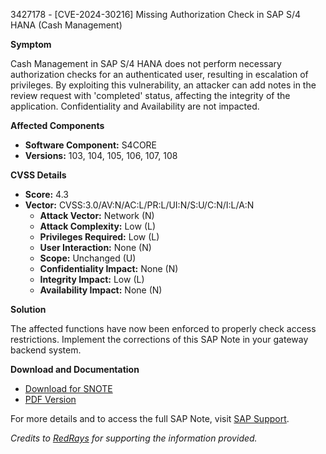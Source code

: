 3427178 - [CVE-2024-30216] Missing Authorization Check in SAP S/4 HANA (Cash Management)

**Symptom**

Cash Management in SAP S/4 HANA does not perform necessary authorization checks for an authenticated user, resulting in escalation of privileges. By exploiting this vulnerability, an attacker can add notes in the review request with 'completed' status, affecting the integrity of the application. Confidentiality and Availability are not impacted.

**Affected Components**

- **Software Component:** S4CORE
- **Versions:** 103, 104, 105, 106, 107, 108

**CVSS Details**

- **Score:** 4.3
- **Vector:** CVSS:3.0/AV:N/AC:L/PR:L/UI:N/S:U/C:N/I:L/A:N
  - **Attack Vector:** Network (N)
  - **Attack Complexity:** Low (L)
  - **Privileges Required:** Low (L)
  - **User Interaction:** None (N)
  - **Scope:** Unchanged (U)
  - **Confidentiality Impact:** None (N)
  - **Integrity Impact:** Low (L)
  - **Availability Impact:** None (N)

**Solution**

The affected functions have now been enforced to properly check access restrictions. Implement the corrections of this SAP Note in your gateway backend system.

**Download and Documentation**

- [Download for SNOTE](https://notesdownloads.sap.com/note/0040000000405842024)
- [PDF Version](https://me.sap.com/sap/support/sfm/notes/print/0003427178?language=en-US&token=DB1DC914F387707F986326B4443E46CE)

For more details and to access the full SAP Note, visit [SAP Support](https://me.sap.com/note/3427178).

_Credits to [RedRays](https://redrays.io) for supporting the information provided._